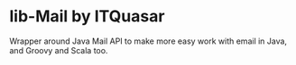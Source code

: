 lib-Mail by ITQuasar
====================

Wrapper around Java Mail API to make more easy work with email in Java, and Groovy and Scala too.
